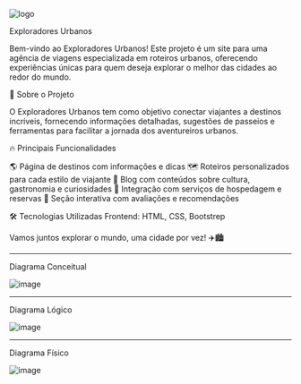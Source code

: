 
![logo](https://github.com/user-attachments/assets/19632fbf-f46b-45ee-a6a7-e86fcdbe2df0)

Exploradores Urbanos 


Bem-vindo ao Exploradores Urbanos! Este projeto é um site para uma agência de viagens especializada em roteiros urbanos, oferecendo experiências únicas para quem deseja explorar o melhor das cidades ao redor do mundo.


🚀 Sobre o Projeto

O Exploradores Urbanos tem como objetivo conectar viajantes a destinos incríveis, fornecendo informações detalhadas, sugestões de passeios e ferramentas para facilitar a jornada dos aventureiros urbanos.

🔥 Principais Funcionalidades

🌎 Página de destinos com informações e dicas
🗺️ Roteiros personalizados para cada estilo de viajante
💬 Blog com conteúdos sobre cultura, gastronomia e curiosidades
🏨 Integração com serviços de hospedagem e reservas
📌 Seção interativa com avaliações e recomendações


🛠️ Tecnologias Utilizadas
Frontend: HTML, CSS, Bootstrep



Vamos juntos explorar o mundo, uma cidade por vez! ✈️🏙️

_____________________________________________________________________________________
Diagrama Conceitual

![image](https://github.com/user-attachments/assets/865f55ee-7e18-4077-a7c0-25ff90c2630b)


_____________________________________________________________________________________
Diagrama Lógico

![image](https://github.com/user-attachments/assets/f97fe516-38dc-44be-9f58-0db70cb385d8)


_____________________________________________________________________________________
Diagrama Físico


![image](https://github.com/user-attachments/assets/9887eafe-1ef7-4329-89f4-3ab43301de89)



